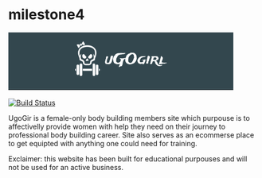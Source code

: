 # milestone4

![alt text](static/img/readmelogo.jpg)

[![Build Status](https://travis-ci.org/EvaBroberg/code-institute-milestone-4.svg?branch=master)](https://travis-ci.org/EvaBroberg/code-institute-milestone-4)

UgoGir is a female-only body building members site which purpouse is to affectivelly provide women with help they need on their journey to professional body building career. Site also serves as an ecommerse place to get equipted with anything one could need for training.

Exclaimer: this website has been built for educational purpouses and will not be used for an active business.

